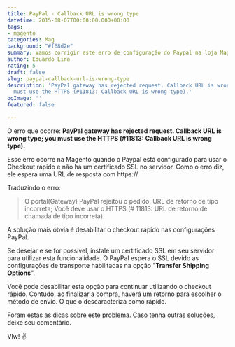 ```yaml
---
title: PayPal - Callback URL is wrong type
datetime: 2015-08-07T00:00:00.000+00:00
tags:
- magento
categories: Mag
background: "#f68d2e"
summary: Vamos corrigir este erro de configuração do Paypal na loja Magento
author: Eduardo Lira
rating: 5
draft: false
slug: paypal-callback-url-is-wrong-type
description: 'PayPal gateway has rejected request. Callback URL is wrong type; you
  must use the HTTPS (#11813: Callback URL is wrong type).'
ogImage: ''
featured: false

---
```

O erro que ocorre:
**PayPal gateway has rejected request. Callback URL is wrong type; you must use the HTTPS (#11813: Callback URL is wrong type).**

Esse erro ocorre na Magento quando o Paypal está configurado para usar o Checkout rápido e não há um certificado SSL no servidor.
Como o erro diz, ele espera uma URL de resposta com https://

Traduzindo o erro:

> O portal(Gateway) PayPal rejeitou o pedido. URL de retorno de tipo incorreta;
> Você deve usar o HTTPS (# 11813: URL de retorno de chamada de tipo incorreta).

A solução mais óbvia é desabilitar o checkout rápido nas configurações PayPal.

Se desejar e se for possível, instale um certificado SSL em seu servidor para utilizar esta funcionalidade.
O PayPal espera o SSL devido as configurações de transporte habilitadas na opção "**Transfer Shipping Options**".

Você pode desabilitar esta opção para continuar utilizando o checkout rápido.
Contudo, ao finalizar a compra, haverá um retorno para escolher o método de envio. O que o descaracteriza como rápido.

Foram estas as dicas sobre este problema. Caso tenha outras soluções, deixe seu comentário.

Vlw! :v: